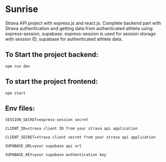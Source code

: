 # Sunrise

Strava API project with express.js and react.js. Complete backend part with Strava authentication and getting data from authenticated athlete using express-session, supabase. express-session is used for session storage with session ID, supabase for authenticated athlete data.

## To Start the project backend:

`npm run dev`

## To start the project frontend: 

`npm start`

## Env files:

`SESSION_SECRET=express-session secret`

`CLIENT_ID=strava client ID from your strava api application`

`CLIENT_SECRET=strava client secret from your strava api application`

`SUPABASE_URL=your supabase api url`

`SUPABASE_KEY=your supabase authentication key`
